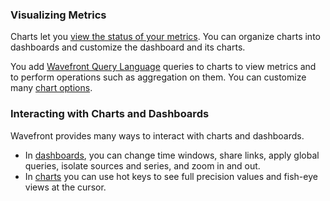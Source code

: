 ### Visualizing Metrics

Charts let you [view the status of your metrics](ui_examine_data.html). You can organize charts into dashboards and customize the dashboard and its charts.

You add [Wavefront Query Language](https://docs.wavefront.com/query_language_getting_started.html) queries to charts to view metrics and to perform operations such as aggregation on them. You can customize many [chart options](http://docs.wavefront.com/ui_chart_reference.html).

### Interacting with Charts and Dashboards

Wavefront provides many ways to interact with charts and dashboards.
* In [dashboards](ui_dashboards.html), you can change time windows, share links, apply global queries, isolate sources and series, and zoom in and out.
* In [charts](ui_charts.html) you can use hot keys to see full precision values and fish-eye views at the cursor.
